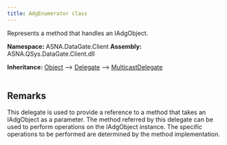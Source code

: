 ```yaml
---
title: AdgEnumerator class
---
```


Represents a method that handles an IAdgObject.

**Namespace:** ASNA.DataGate.Client
**Assembly:** ASNA.QSys.DataGate.Client.dll

**Inheritance:** [Object](https://docs.microsoft.com/en-us/dotnet/api/system.object) --> [Delegate](https://learn.microsoft.com/en-US/dotnet/csharp/programming-guide/delegates/) --> [MulticastDelegate](https://learn.microsoft.com/en-us/dotnet/api/system.multicastdelegate?view=net-8.0)
<br>
<br>

## Remarks
This delegate is used to provide a reference to a method that takes an IAdgObject as a parameter.
The method referred by this delegate can be used to perform operations on the IAdgObject instance.
The specific operations to be performed are determined by the method implementation.

<br>
<br>
